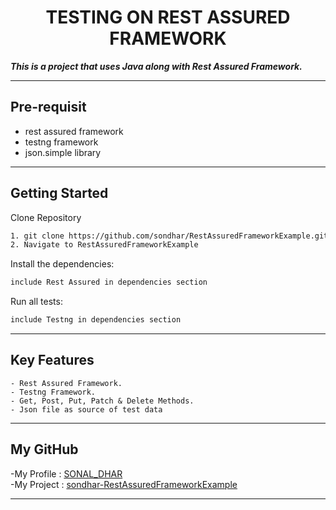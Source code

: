 <h1 align="center"> TESTING ON REST ASSURED FRAMEWORK </h1>

***This is a project that uses Java along with Rest Assured Framework.***

---

## Pre-requisit
-   rest assured framework
-   testng framework
-   json.simple library

---

## Getting Started
Clone Repository
```bash
1. git clone https://github.com/sondhar/RestAssuredFrameworkExample.git
2. Navigate to RestAssuredFrameworkExample
```

Install the dependencies:
```bash
include Rest Assured in dependencies section
```

Run all tests:
```bash
include Testng in dependencies section
```

---

## Key Features
	- Rest Assured Framework.
	- Testng Framework.
	- Get, Post, Put, Patch & Delete Methods.
	- Json file as source of test data

---

## My GitHub

-My Profile : [SONAL_DHAR](https://github.com/sondhar) <br>
-My Project : [sondhar-RestAssuredFrameworkExample](https://github.com/sondhar/RestAssuredFrameworkExample.git)

---